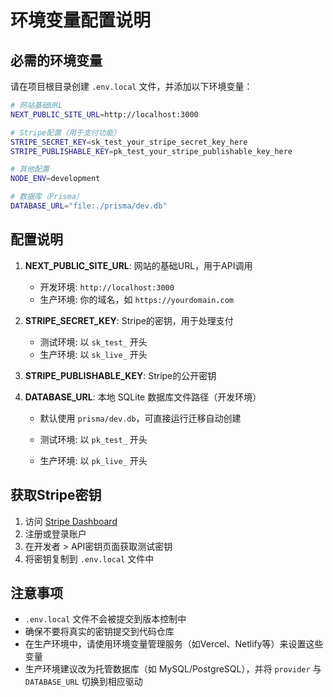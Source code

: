 # 环境变量配置说明

## 必需的环境变量

请在项目根目录创建 `.env.local` 文件，并添加以下环境变量：

```bash
# 网站基础URL
NEXT_PUBLIC_SITE_URL=http://localhost:3000

# Stripe配置（用于支付功能）
STRIPE_SECRET_KEY=sk_test_your_stripe_secret_key_here
STRIPE_PUBLISHABLE_KEY=pk_test_your_stripe_publishable_key_here

# 其他配置
NODE_ENV=development

# 数据库（Prisma）
DATABASE_URL="file:./prisma/dev.db"
```

## 配置说明

1. **NEXT_PUBLIC_SITE_URL**: 网站的基础URL，用于API调用
   - 开发环境: `http://localhost:3000`
   - 生产环境: 你的域名，如 `https://yourdomain.com`

2. **STRIPE_SECRET_KEY**: Stripe的密钥，用于处理支付
   - 测试环境: 以 `sk_test_` 开头
   - 生产环境: 以 `sk_live_` 开头

3. **STRIPE_PUBLISHABLE_KEY**: Stripe的公开密钥
4. **DATABASE_URL**: 本地 SQLite 数据库文件路径（开发环境）
   - 默认使用 `prisma/dev.db`，可直接运行迁移自动创建

   - 测试环境: 以 `pk_test_` 开头
   - 生产环境: 以 `pk_live_` 开头

## 获取Stripe密钥

1. 访问 [Stripe Dashboard](https://dashboard.stripe.com/)
2. 注册或登录账户
3. 在开发者 > API密钥页面获取测试密钥
4. 将密钥复制到 `.env.local` 文件中

## 注意事项

- `.env.local` 文件不会被提交到版本控制中
- 确保不要将真实的密钥提交到代码仓库
- 在生产环境中，请使用环境变量管理服务（如Vercel、Netlify等）来设置这些变量
 - 生产环境建议改为托管数据库（如 MySQL/PostgreSQL），并将 `provider` 与 `DATABASE_URL` 切换到相应驱动
